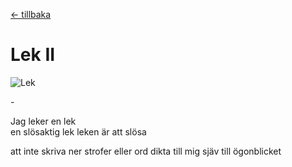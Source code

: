[← tillbaka](README.md)  

# Lek II

![Lek](lek.jpg)  

\-

Jag leker en lek  
en slösaktig lek
leken är att slösa

att inte skriva ner
strofer eller ord
dikta till mig sjäv
till ögonblicket
